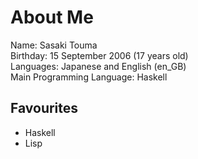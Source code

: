 # About Me
Name: Sasaki Touma<br>
Birthday: 15 September 2006 (17 years old)<br>
Languages: Japanese and English (en_GB)<br>
Main Programming Language: Haskell

## Favourites
* Haskell
* Lisp
